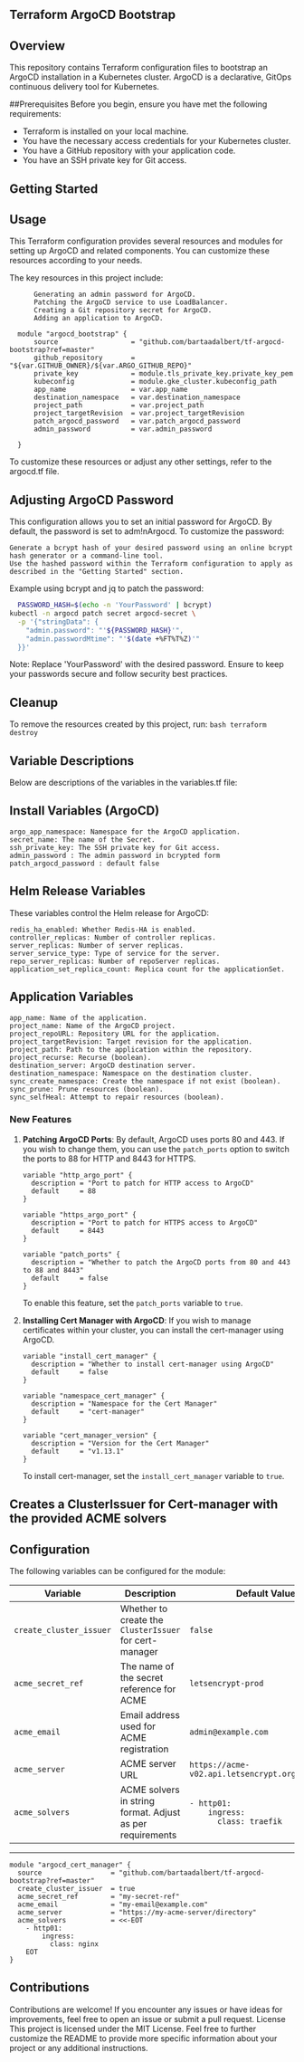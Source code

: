 ## Terraform ArgoCD Bootstrap
## Overview

This repository contains Terraform configuration files to bootstrap an ArgoCD installation in a Kubernetes cluster. ArgoCD is a declarative, GitOps continuous delivery tool for Kubernetes.

##Prerequisites
Before you begin, ensure you have met the following requirements:

- Terraform is installed on your local machine.
- You have the necessary access credentials for your Kubernetes cluster.
- You have a GitHub repository with your application code.
- You have an SSH private key for Git access.

## Getting Started

## Usage

This Terraform configuration provides several resources and modules for setting up ArgoCD and related components. You can customize these resources according to your needs.

The key resources in this project include:

  ```   Creating the ArgoCD installation using Helm (chart: argo-cd).
        Generating an admin password for ArgoCD.
        Patching the ArgoCD service to use LoadBalancer.
        Creating a Git repository secret for ArgoCD.
        Adding an application to ArgoCD.
  ```
  ```module
    module "argocd_bootstrap" {
        source                  = "github.com/bartaadalbert/tf-argocd-bootstrap?ref=master"
        github_repository       = "${var.GITHUB_OWNER}/${var.ARGO_GITHUB_REPO}"
        private_key             = module.tls_private_key.private_key_pem
        kubeconfig              = module.gke_cluster.kubeconfig_path
        app_name                = var.app_name
        destination_namespace   = var.destination_namespace
        project_path            = var.project_path
        project_targetRevision  = var.project_targetRevision
        patch_argocd_password   = var.patch_argocd_password
        admin_password          = var.admin_password

    }
  ```
To customize these resources or adjust any other settings, refer to the argocd.tf file.

## Adjusting ArgoCD Password
This configuration allows you to set an initial password for ArgoCD. By default, the password is set to adm!nArgocd. To customize the password:

    Generate a bcrypt hash of your desired password using an online bcrypt hash generator or a command-line tool.
    Use the hashed password within the Terraform configuration to apply as described in the "Getting Started" section.

Example using bcrypt and jq to patch the password:

```bash
  PASSWORD_HASH=$(echo -n 'YourPassword' | bcrypt)
kubectl -n argocd patch secret argocd-secret \
  -p '{"stringData": {
    "admin.password": "'${PASSWORD_HASH}'",
    "admin.passwordMtime": "'$(date +%FT%T%Z)'"
  }}'
```
Note: Replace 'YourPassword' with the desired password. Ensure to keep your passwords secure and follow security best practices.

## Cleanup

To remove the resources created by this project, run:
```bash terraform destroy```

## Variable Descriptions

Below are descriptions of the variables in the variables.tf file:
## Install Variables (ArgoCD)

    argo_app_namespace: Namespace for the ArgoCD application.
    secret_name: The name of the Secret.
    ssh_private_key: The SSH private key for Git access.
    admin_password : The admin password in bcrypted form
    patch_argocd_password : default false

## Helm Release Variables

These variables control the Helm release for ArgoCD:

    redis_ha_enabled: Whether Redis-HA is enabled.
    controller_replicas: Number of controller replicas.
    server_replicas: Number of server replicas.
    server_service_type: Type of service for the server.
    repo_server_replicas: Number of repoServer replicas.
    application_set_replica_count: Replica count for the applicationSet.

## Application Variables

    app_name: Name of the application.
    project_name: Name of the ArgoCD project.
    project_repoURL: Repository URL for the application.
    project_targetRevision: Target revision for the application.
    project_path: Path to the application within the repository.
    project_recurse: Recurse (boolean).
    destination_server: ArgoCD destination server.
    destination_namespace: Namespace on the destination cluster.
    sync_create_namespace: Create the namespace if not exist (boolean).
    sync_prune: Prune resources (boolean).
    sync_selfHeal: Attempt to repair resources (boolean).

### New Features

1. **Patching ArgoCD Ports**:
   By default, ArgoCD uses ports 80 and 443. If you wish to change them, you can use the `patch_ports` option to switch the ports to 88 for HTTP and 8443 for HTTPS.

   ```hcl
   variable "http_argo_port" {
     description = "Port to patch for HTTP access to ArgoCD"
     default     = 88
   }

   variable "https_argo_port" {
     description = "Port to patch for HTTPS access to ArgoCD"
     default     = 8443
   }

   variable "patch_ports" {
     description = "Whether to patch the ArgoCD ports from 80 and 443 to 88 and 8443"
     default     = false
   }
   ```

   To enable this feature, set the `patch_ports` variable to `true`.

2. **Installing Cert Manager with ArgoCD**:
   If you wish to manage certificates within your cluster, you can install the cert-manager using ArgoCD. 

   ```hcl
   variable "install_cert_manager" {
     description = "Whether to install cert-manager using ArgoCD"
     default     = false
   }

   variable "namespace_cert_manager" {
     description = "Namespace for the Cert Manager"
     default     = "cert-manager"
   }

   variable "cert_manager_version" {
     description = "Version for the Cert Manager"
     default     = "v1.13.1"
   }
   ```

   To install cert-manager, set the `install_cert_manager` variable to `true`.

## Creates a ClusterIssuer for Cert-manager with the provided ACME solvers

## Configuration

The following variables can be configured for the module:

| Variable              | Description                                                | Default Value                                      |
|-----------------------|------------------------------------------------------------|----------------------------------------------------|
| `create_cluster_issuer` | Whether to create the `ClusterIssuer` for cert-manager   | `false`                                            |
| `acme_secret_ref`      | The name of the secret reference for ACME                 | `letsencrypt-prod`                                 |
| `acme_email`           | Email address used for ACME registration                  | `admin@example.com`                                |
| `acme_server`          | ACME server URL                                           | `https://acme-v02.api.letsencrypt.org/directory`  |
| `acme_solvers`         | ACME solvers in string format. Adjust as per requirements | `- http01:`<br>`    ingress:`<br>`      class: traefik` |

---

```hcl
module "argocd_cert_manager" {
  source                 = "github.com/bartaadalbert/tf-argocd-bootstrap?ref=master"
  create_cluster_issuer  = true
  acme_secret_ref        = "my-secret-ref"
  acme_email             = "my-email@example.com"
  acme_server            = "https://my-acme-server/directory"
  acme_solvers           = <<-EOT
    - http01:
        ingress:
          class: nginx
    EOT
}

```

## Contributions

Contributions are welcome! If you encounter any issues or have ideas for improvements, feel free to open an issue or submit a pull request.
License
This project is licensed under the MIT License.
Feel free to further customize the README to provide more specific information about your project or any additional instructions.